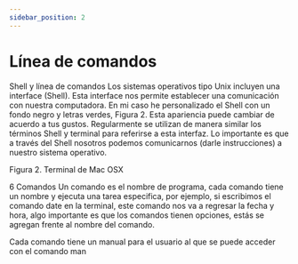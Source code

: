 ```yaml
---
sidebar_position: 2
---
```


# Línea de comandos

Shell y línea de comandos
Los sistemas operativos tipo Unix incluyen una interface (Shell). Esta interface nos permite establecer una comunicación con nuestra computadora. En mi caso he personalizado el Shell con un fondo negro y letras verdes, Figura 2. Esta apariencia puede cambiar de acuerdo a tus gustos. Regularmente se utilizan de manera similar los términos Shell y terminal para referirse a esta interfaz. Lo importante es que a través del Shell nosotros podemos comunicarnos (darle instrucciones) a nuestro sistema operativo.

Figura 2. Terminal de Mac OSX

6 Comandos
Un comando es el nombre de programa, cada comando tiene un nombre y ejecuta una tarea especifica, por ejemplo, si escribimos el comando date en la terminal, este comando nos va a regresar la fecha y hora, algo importante es que los comandos tienen opciones, estás se agregan frente al nombre del comando.

Cada comando tiene un manual para el usuario al que se puede acceder con el comando man